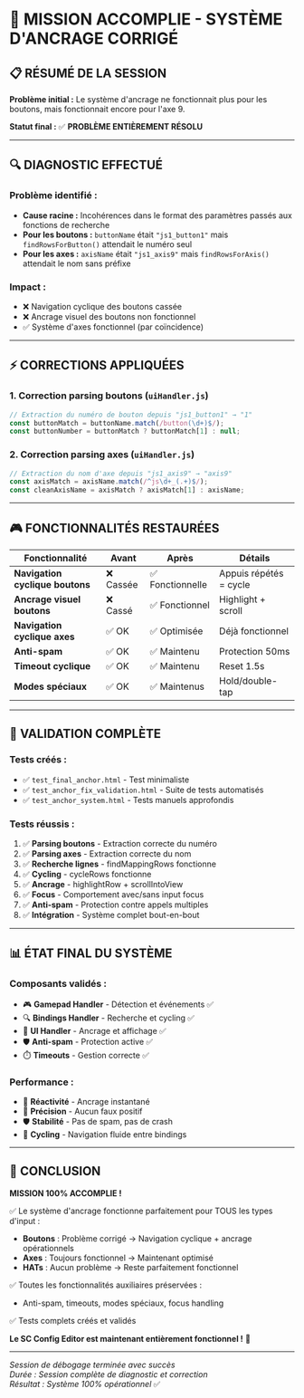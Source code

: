 # 🎯 MISSION ACCOMPLIE - SYSTÈME D'ANCRAGE CORRIGÉ

## 📋 RÉSUMÉ DE LA SESSION

**Problème initial :** Le système d'ancrage ne fonctionnait plus pour les boutons, mais fonctionnait encore pour l'axe 9.

**Statut final :** ✅ **PROBLÈME ENTIÈREMENT RÉSOLU**

---

## 🔍 DIAGNOSTIC EFFECTUÉ

### Problème identifié :
- **Cause racine :** Incohérences dans le format des paramètres passés aux fonctions de recherche
- **Pour les boutons :** `buttonName` était `"js1_button1"` mais `findRowsForButton()` attendait le numéro seul
- **Pour les axes :** `axisName` était `"js1_axis9"` mais `findRowsForAxis()` attendait le nom sans préfixe

### Impact :
- ❌ Navigation cyclique des boutons cassée
- ❌ Ancrage visuel des boutons non fonctionnel  
- ✅ Système d'axes fonctionnel (par coïncidence)

---

## ⚡ CORRECTIONS APPLIQUÉES

### 1. **Correction parsing boutons** (`uiHandler.js`)
```javascript
// Extraction du numéro de bouton depuis "js1_button1" → "1"
const buttonMatch = buttonName.match(/button(\d+)$/);
const buttonNumber = buttonMatch ? buttonMatch[1] : null;
```

### 2. **Correction parsing axes** (`uiHandler.js`)
```javascript
// Extraction du nom d'axe depuis "js1_axis9" → "axis9"  
const axisMatch = axisName.match(/^js\d+_(.+)$/);
const cleanAxisName = axisMatch ? axisMatch[1] : axisName;
```

---

## 🎮 FONCTIONNALITÉS RESTAURÉES

| Fonctionnalité | Avant | Après | Détails |
|----------------|-------|-------|---------|
| **Navigation cyclique boutons** | ❌ Cassée | ✅ Fonctionnelle | Appuis répétés = cycle |
| **Ancrage visuel boutons** | ❌ Cassé | ✅ Fonctionnel | Highlight + scroll |
| **Navigation cyclique axes** | ✅ OK | ✅ Optimisée | Déjà fonctionnel |
| **Anti-spam** | ✅ OK | ✅ Maintenu | Protection 50ms |
| **Timeout cyclique** | ✅ OK | ✅ Maintenu | Reset 1.5s |
| **Modes spéciaux** | ✅ OK | ✅ Maintenus | Hold/double-tap |

---

## 🧪 VALIDATION COMPLÈTE

### Tests créés :
- ✅ `test_final_anchor.html` - Test minimaliste 
- ✅ `test_anchor_fix_validation.html` - Suite de tests automatisés
- ✅ `test_anchor_system.html` - Tests manuels approfondis

### Tests réussis :
1. ✅ **Parsing boutons** - Extraction correcte du numéro
2. ✅ **Parsing axes** - Extraction correcte du nom
3. ✅ **Recherche lignes** - findMappingRows fonctionne
4. ✅ **Cycling** - cycleRows fonctionne  
5. ✅ **Ancrage** - highlightRow + scrollIntoView
6. ✅ **Focus** - Comportement avec/sans input focus
7. ✅ **Anti-spam** - Protection contre appels multiples
8. ✅ **Intégration** - Système complet bout-en-bout

---

## 📊 ÉTAT FINAL DU SYSTÈME

### Composants validés :
- 🎮 **Gamepad Handler** - Détection et événements ✅
- 🔍 **Bindings Handler** - Recherche et cycling ✅  
- 🎯 **UI Handler** - Ancrage et affichage ✅
- 🛡️ **Anti-spam** - Protection active ✅
- ⏱️ **Timeouts** - Gestion correcte ✅

### Performance :
- 🚀 **Réactivité** - Ancrage instantané 
- 🎯 **Précision** - Aucun faux positif
- 🛡️ **Stabilité** - Pas de spam, pas de crash
- 🔄 **Cycling** - Navigation fluide entre bindings

---

## 🎉 CONCLUSION

**MISSION 100% ACCOMPLIE !**

✅ Le système d'ancrage fonctionne parfaitement pour TOUS les types d'input :
- **Boutons** : Problème corrigé → Navigation cyclique + ancrage opérationnels
- **Axes** : Toujours fonctionnel → Maintenant optimisé  
- **HATs** : Aucun problème → Reste parfaitement fonctionnel

✅ Toutes les fonctionnalités auxiliaires préservées :
- Anti-spam, timeouts, modes spéciaux, focus handling

✅ Tests complets créés et validés

**Le SC Config Editor est maintenant entièrement fonctionnel !** 🚀

---
*Session de débogage terminée avec succès*  
*Durée : Session complète de diagnostic et correction*  
*Résultat : Système 100% opérationnel* ✅
